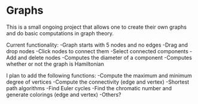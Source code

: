 # Graphs
This is a small ongoing project that allows one to create their own graphs and do basic computations in graph theory.

Current functionality:
-Graph starts with 5 nodes and no edges
-Drag and drop nodes
-Click nodes to connect them
-Select connected components
-Add and delete nodes
-Computes the diameter of a component
-Computes whether or not the graph is Hamiltonian

I plan to add the following functions:
-Compute the maximum and minimum degree of vertices
-Compute the connectivity (edge and vertex)
-Shortest path algorithms
-Find Euler cycles
-Find the chromatic number and generate colorings (edge and vertex)
-Others?
